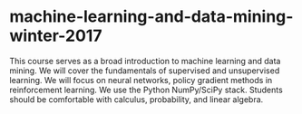 # machine-learning-and-data-mining-winter-2017

This course serves as a broad introduction to machine learning and data mining. We will cover the fundamentals of supervised and unsupervised learning. We will focus on neural networks, policy gradient methods in reinforcement learning. We use the Python NumPy/SciPy stack. Students should be comfortable with calculus, probability, and linear algebra.
